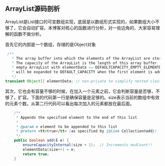 ## ArrayList源码剖析

ArrayList是List接口的可变数组实现，底层是以数组形式实现的，如果数组大小不够了，它会自动扩容。本博客对核心的函数进行分析，对一些边角的、大家容易理解的函数不做分析。

首先它的内部是一个数组，存储的是Object对象
```java
 /**  
   * The array buffer into which the elements of the ArrayList are stored.  
   * The capacity of the ArrayList is the length of this array buffer. Any  
   * empty ArrayList with elementData == DEFAULTCAPACITY_EMPTY_ELEMENTDATA  
   * will be expanded to DEFAULT_CAPACITY when the first element is added.    
   */  
transient Object[] elementData; // non-private to simplify nested class access
```

其次，它也会有容量不够的时候，在加入一个元素之前，它会判断容量是否够，不够了，扩容。下面的代码第一行是确保容量是足够的。size表示当前的数组中有效的元素个数。从第二行代码可以看出每次加入的元素都放在最后面。
```java
    /**  
     * Appends the specified element to the end of this list.  
     *  
     * @param e element to be appended to this list  
     * @return <tt>true</tt> (as specified by {@link Collection#add})  
     */  
    public boolean add(E e) {  
        ensureCapacityInternal(size + 1);  // Increments modCount!!  
        elementData[size++] = e;  
        return true;  
    }  
```  
